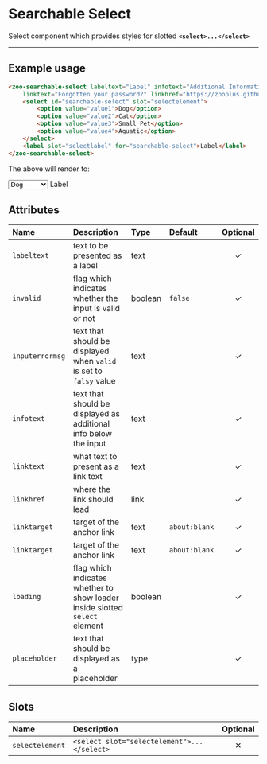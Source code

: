 # Searchable Select

Select component which provides styles for slotted **`<select>...</select>`**

***

## Example usage

```HTML
<zoo-searchable-select labeltext="Label" infotext="Additional Information" 
	linktext="Forgotten your password?" linkhref="https://zooplus.github.io/zoo-web-components/">
	<select id="searchable-select" slot="selectelement">
		<option value="value1">Dog</option>
		<option value="value2">Cat</option>
		<option value="value3">Small Pet</option>
		<option value="value4">Aquatic</option>
	</select>
	<label slot="selectlabel" for="searchable-select">Label</label>
</zoo-searchable-select>
```

The above will render to:

<zoo-searchable-select infotext="Additional Information" linktext="Forgotten your password?" linkhref="https://zooplus.github.io/zoo-web-components/" labeltext="Label">
	<select id="searchable-select" slot="selectelement">
		<option value="value1">Dog</option>
		<option value="value2">Cat</option>
		<option value="value3">Small Pet</option>
		<option value="value4">Aquatic</option>
	</select>
	<label slot="selectlabel" for="searchable-select">Label</label>
</zoo-searchable-select>

## Attributes

| **Name**        | **Description**                                                             | **Type** | **Default**   | **Optional** |
| :-------------- | :-------------------------------------------------------------------------- | :------- | :------------ | :----------: |
| `labeltext`     | text to be presented as a label                                             | text     |               |   &#10003;   |
| `invalid`       | flag which indicates whether the input is valid or not                      | boolean  | `false`       |   &#10003;   |
| `inputerrormsg` | text that should be displayed when `valid` is set to `falsy` value          | text     |               |   &#10003;   |
| `infotext`      | text that should be displayed as additional info below the input            | text     |               |   &#10003;   |
| `linktext`      | what text to present as a link text                                         | text     |               |   &#10003;   |
| `linkhref`      | where the link should lead                                                  | link     |               |   &#10003;   |
| `linktarget`    | target of the anchor link                                                   | text     | `about:blank` |   &#10003;   |
| `linktarget`    | target of the anchor link                                                   | text     | `about:blank` |   &#10003;   |
| `loading`       | flag which indicates whether to show loader inside slotted `select` element | boolean  |               |   &#10003;   |
| `placeholder`   | text that should be displayed as a placeholder                              | type     |               |   &#10003;   |

## Slots

| **Name**        | **Description**                             | **Optional** |
| :-------------- | :------------------------------------------ | :----------: |
| `selectelement` | `<select slot="selectelement">...</select>` |   &#10005;   |
